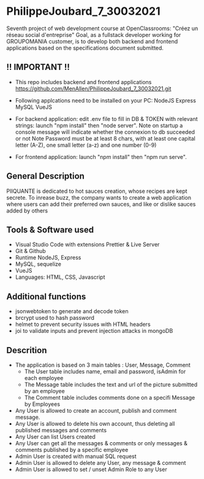 # PhilippeJoubard_7_30032021
Seventh project of web development course at OpenClassrooms:  "Créez un réseau social d'entreprise"
Goal, as a fullstack developer working for GROUPOMANIA customer, is to develop both backend and frontend applications based on the 
specifications document submitted.

## !! IMPORTANT !!
- This repo includes backend and frontend applications 
https://github.com/MenAllen/PhilippeJoubard_7_30032021.git

- Following applcations need to be installed on your PC:
	NodeJS
	Express
	MySQL
	VueJS
	
- For backend application:
		edit .env file to fill in DB & TOKEN with relevant strings:
		launch "npm install" then "node server". Note on startup a console message will indicate whether the connexion to db succeeded or not
		Note Password must be at least 8 chars, with at least one capital letter (A-Z), one small letter (a-z) and one number (0-9)

- For frontend application:
		launch "npm install" then "npm run serve".

## General Description
PIIQUANTE is dedicated to hot sauces creation, whose recipes are kept secrete. To inrease buzz, the company
wants to create a web application where users can add their preferred own sauces, and like or dislike sauces added by others

## Tools & Software used
- Visual Studio Code with extensions Prettier & Live Server
- Git & Github
- Runtime NodeJS, Express
- MySQL, sequelize
- VueJS
- Languages: HTML, CSS, Javascript

## Additional functions
- jsonwebtoken to generate and decode token
- brcrypt used to hash password
- helmet to prevent security issues with HTML headers
- joi to validate inputs and prevent injection attacks in mongoDB

## Descrition
- The application is based on 3 main tables : User, Message, Comment
	- The User table includes name, email and password, isAdmin for each employee
	- The Message table includes the text and url of the picture submitted by an employee
	- The Comment table includes comments done on a specifi Message by Employees
- Any User is allowed to create an account, publish and comment message.
- Any User is allowed to delete his own account, thus deleting all published messages and comments
- Any User can list Users created
- Any User can get all the messages & comments or only messages & comments published by a specific employee
- Admin User is created with manual SQL request
- Admin User is allowed to delete any User, any message & comment
- Admin User is allowed to set / unset Admin Role to any User
 
